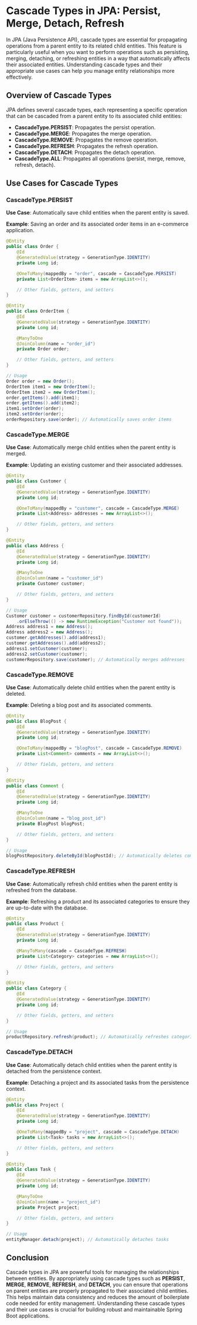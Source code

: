 # Cascade Types in JPA: Persist, Merge, Detach, Refresh

In JPA (Java Persistence API), cascade types are essential for propagating operations from a parent entity to its related child entities. This feature is particularly useful when you want to perform operations such as persisting, merging, detaching, or refreshing entities in a way that automatically affects their associated entities. Understanding cascade types and their appropriate use cases can help you manage entity relationships more effectively.

## Overview of Cascade Types

JPA defines several cascade types, each representing a specific operation that can be cascaded from a parent entity to its associated child entities:

- **CascadeType.PERSIST**: Propagates the persist operation.
- **CascadeType.MERGE**: Propagates the merge operation.
- **CascadeType.REMOVE**: Propagates the remove operation.
- **CascadeType.REFRESH**: Propagates the refresh operation.
- **CascadeType.DETACH**: Propagates the detach operation.
- **CascadeType.ALL**: Propagates all operations (persist, merge, remove, refresh, detach).

## Use Cases for Cascade Types

### CascadeType.PERSIST

**Use Case**: Automatically save child entities when the parent entity is saved.

**Example**: Saving an order and its associated order items in an e-commerce application.

```java
@Entity
public class Order {
    @Id
    @GeneratedValue(strategy = GenerationType.IDENTITY)
    private Long id;

    @OneToMany(mappedBy = "order", cascade = CascadeType.PERSIST)
    private List<OrderItem> items = new ArrayList<>();

    // Other fields, getters, and setters
}

@Entity
public class OrderItem {
    @Id
    @GeneratedValue(strategy = GenerationType.IDENTITY)
    private Long id;

    @ManyToOne
    @JoinColumn(name = "order_id")
    private Order order;

    // Other fields, getters, and setters
}

// Usage
Order order = new Order();
OrderItem item1 = new OrderItem();
OrderItem item2 = new OrderItem();
order.getItems().add(item1);
order.getItems().add(item2);
item1.setOrder(order);
item2.setOrder(order);
orderRepository.save(order); // Automatically saves order items
```

### CascadeType.MERGE

**Use Case**: Automatically merge child entities when the parent entity is merged.

**Example**: Updating an existing customer and their associated addresses.

```java
@Entity
public class Customer {
    @Id
    @GeneratedValue(strategy = GenerationType.IDENTITY)
    private Long id;

    @OneToMany(mappedBy = "customer", cascade = CascadeType.MERGE)
    private List<Address> addresses = new ArrayList<>();

    // Other fields, getters, and setters
}

@Entity
public class Address {
    @Id
    @GeneratedValue(strategy = GenerationType.IDENTITY)
    private Long id;

    @ManyToOne
    @JoinColumn(name = "customer_id")
    private Customer customer;

    // Other fields, getters, and setters
}

// Usage
Customer customer = customerRepository.findById(customerId)
    .orElseThrow(() -> new RuntimeException("Customer not found"));
Address address1 = new Address();
Address address2 = new Address();
customer.getAddresses().add(address1);
customer.getAddresses().add(address2);
address1.setCustomer(customer);
address2.setCustomer(customer);
customerRepository.save(customer); // Automatically merges addresses
```

### CascadeType.REMOVE

**Use Case**: Automatically delete child entities when the parent entity is deleted.

**Example**: Deleting a blog post and its associated comments.

```java
@Entity
public class BlogPost {
    @Id
    @GeneratedValue(strategy = GenerationType.IDENTITY)
    private Long id;

    @OneToMany(mappedBy = "blogPost", cascade = CascadeType.REMOVE)
    private List<Comment> comments = new ArrayList<>();

    // Other fields, getters, and setters
}

@Entity
public class Comment {
    @Id
    @GeneratedValue(strategy = GenerationType.IDENTITY)
    private Long id;

    @ManyToOne
    @JoinColumn(name = "blog_post_id")
    private BlogPost blogPost;

    // Other fields, getters, and setters
}

// Usage
blogPostRepository.deleteById(blogPostId); // Automatically deletes comments
```

### CascadeType.REFRESH

**Use Case**: Automatically refresh child entities when the parent entity is refreshed from the database.

**Example**: Refreshing a product and its associated categories to ensure they are up-to-date with the database.

```java
@Entity
public class Product {
    @Id
    @GeneratedValue(strategy = GenerationType.IDENTITY)
    private Long id;

    @ManyToMany(cascade = CascadeType.REFRESH)
    private List<Category> categories = new ArrayList<>();

    // Other fields, getters, and setters
}

@Entity
public class Category {
    @Id
    @GeneratedValue(strategy = GenerationType.IDENTITY)
    private Long id;

    // Other fields, getters, and setters
}

// Usage
productRepository.refresh(product); // Automatically refreshes categories
```

### CascadeType.DETACH

**Use Case**: Automatically detach child entities when the parent entity is detached from the persistence context.

**Example**: Detaching a project and its associated tasks from the persistence context.

```java
@Entity
public class Project {
    @Id
    @GeneratedValue(strategy = GenerationType.IDENTITY)
    private Long id;

    @OneToMany(mappedBy = "project", cascade = CascadeType.DETACH)
    private List<Task> tasks = new ArrayList<>();

    // Other fields, getters, and setters
}

@Entity
public class Task {
    @Id
    @GeneratedValue(strategy = GenerationType.IDENTITY)
    private Long id;

    @ManyToOne
    @JoinColumn(name = "project_id")
    private Project project;

    // Other fields, getters, and setters
}

// Usage
entityManager.detach(project); // Automatically detaches tasks
```

## Conclusion

Cascade types in JPA are powerful tools for managing the relationships between entities. By appropriately using cascade types such as **PERSIST**, **MERGE**, **REMOVE**, **REFRESH**, and **DETACH**, you can ensure that operations on parent entities are properly propagated to their associated child entities. This helps maintain data consistency and reduces the amount of boilerplate code needed for entity management. Understanding these cascade types and their use cases is crucial for building robust and maintainable Spring Boot applications.